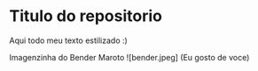 # Titulo do repositorio


Aqui todo meu texto estilizado :) 


Imagenzinha do Bender Maroto
![bender.jpeg] (Eu gosto de voce)
